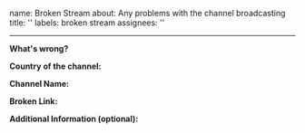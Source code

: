 name: Broken Stream
about: Any problems with the channel broadcasting
title: ''
labels: broken stream
assignees: ''

---

**What's wrong?**

**Country of the channel:**

**Channel Name:**

**Broken Link:**
<!-- Just copy the link to the broadcast from the playlist -->

**Additional Information (optional):**
